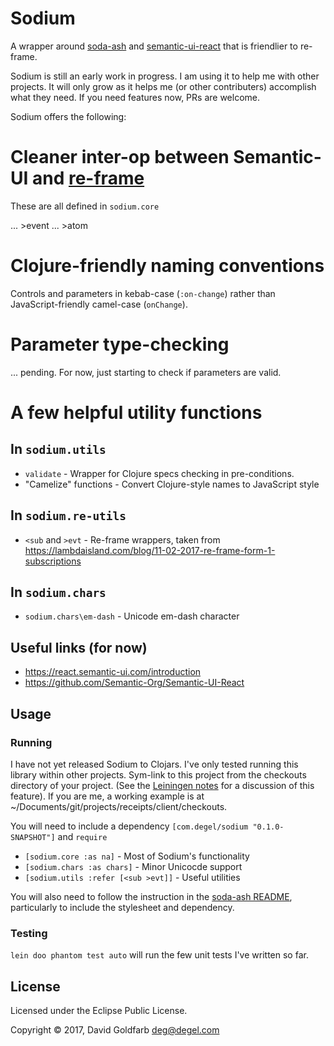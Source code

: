 # Sodium

A wrapper around [soda-ash](https://github.com/gadfly361/soda-ash)
and [semantic-ui-react](https://github.com/Semantic-Org/Semantic-UI-React) that is
friendlier to re-frame.

Sodium is still an early work in progress. I am using it to help me with other projects.
It will only grow as it helps me (or other contributers) accomplish what they need. If
you need features now, PRs are welcome.

Sodium offers the following:

# Cleaner inter-op between Semantic-UI and [re-frame](https://github.com/Day8/re-frame)

These are all defined in `sodium.core`

... >event
... >atom


# Clojure-friendly naming conventions

Controls and parameters in kebab-case (`:on-change`) rather than JavaScript-friendly
camel-case (`onChange`).

# Parameter type-checking

... pending.  For now, just starting to check if parameters are valid.

# A few helpful utility functions

## In `sodium.utils`
- `validate` - Wrapper for Clojure specs checking in pre-conditions.
- "Camelize" functions - Convert Clojure-style names to JavaScript style

## In `sodium.re-utils`
- `<sub` and `>evt` - Re-frame wrappers, taken from <https://lambdaisland.com/blog/11-02-2017-re-frame-form-1-subscriptions>

## In `sodium.chars`
- `sodium.chars\em-dash` - Unicode em-dash character



## Useful links (for now)

- https://react.semantic-ui.com/introduction
- https://github.com/Semantic-Org/Semantic-UI-React



## Usage

### Running

I have not yet released Sodium to Clojars. I've only tested running this library within
other projects. Sym-link to this project from the checkouts directory of your
project. (See the
[Leiningen notes](https://github.com/technomancy/leiningen/blob/master/doc/TUTORIAL.md#checkout-dependencies)
for a discussion of this feature).  If you are me, a working example is at
~/Documents/git/projects/receipts/client/checkouts.

You will need to include a dependency `[com.degel/sodium "0.1.0-SNAPSHOT"]` and `require`
- `[sodium.core :as na]` - Most of Sodium's functionality
- `[sodium.chars :as chars]` - Minor Unicocde support
- `[sodium.utils :refer [<sub >evt]]` - Useful utilities


You will also need to follow the instruction in
the [soda-ash README](https://github.com/gadfly361/soda-ash), particularly to include
the stylesheet and dependency.

### Testing

`lein doo phantom test auto` will run the few unit tests I've written so far.

## License

Licensed under the Eclipse Public License.

Copyright © 2017, David Goldfarb <deg@degel.com>

